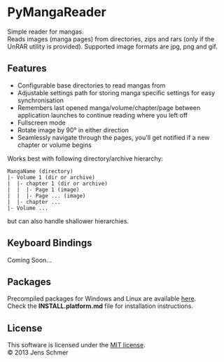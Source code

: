 PyMangaReader
=============

Simple reader for mangas.  
Reads images (manga pages) from directories, zips and rars (only if the UnRAR utility is provided).
Supported image formats are jpg, png and gif.

## Features
- Configurable base directories to read mangas from
- Adjustable settings path for storing manga specific settings for easy synchronisation
- Remembers last opened manga/volume/chapter/page between application launches to continue reading where you left off
- Fullscreen mode
- Rotate image by 90° in either direction
- Seamlessly navigate through the pages, you'll get notified if a new chapter or volume begins

Works best with following directory/archive hierarchy:
```
MangaName (directory)
|- Volume 1 (dir or archive)
|  |- chapter 1 (dir or archive)
|  |  |- Page 1 (image)
|  |  |- Page ... (image)
|  |- chapter ...
|- Volume ...
```
but can also handle shallower hierarchies.

## Keyboard Bindings
Coming Soon...

## Packages
Precompiled packages for Windows and Linux are available [here][Releases].  
Check the **INSTALL.platform.md** file for installation instructions.  

## License
This software is licensed under the [MIT license].  
© 2013 Jens Schmer

[MIT license]: http://opensource.org/licenses/MIT
[Releases]: https://github.com/jschmer/PyMangaReader/releases